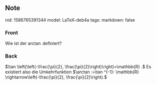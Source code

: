 ## Note
nid: 1586765391344
model: LaTeX-deb4a
tags: 
markdown: false

### Front
Wie ist der $\arctan$ definiert?

### Back
$\tan \left(\left(-\frac{\pi}{2}, \frac{\pi}{2}\right)\right)=\mathbb{R} .$ Es existiert also die Umkehrfunktion
$\arctan :=\tan ^{-1}: \mathbb{R} \rightarrow\left(-\frac{\pi}{2}, \frac{\pi}{2}\right).$
